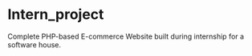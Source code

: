 # Intern_project
Complete PHP-based E-commerce Website built during internship for a software house.
